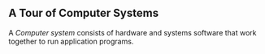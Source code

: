 ## A Tour of Computer Systems

A *Computer system* consists of hardware and systems software that work together to run application programs.